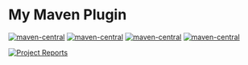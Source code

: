 # My Maven Plugin

[![maven-central](https://maven-badges.herokuapp.com/maven-central/com.github.jiangxincode/simian-maven-plugin/badge.svg)](https://maven-badges.herokuapp.com/maven-central/com.github.jiangxincode/simian-maven-plugin)
[![maven-central](https://maven-badges.herokuapp.com/maven-central/io.github.jiangxincode/fireline-maven-plugin/badge.svg)](https://maven-badges.herokuapp.com/maven-central/io.github.jiangxincode/fireline-maven-plugin)
[![maven-central](https://maven-badges.herokuapp.com/maven-central/io.github.jiangxincode/jdepend-maven-plugin/badge.svg)](https://maven-badges.herokuapp.com/maven-central/io.github.jiangxincode/jdepend-maven-plugin)
[![maven-central](https://maven-badges.herokuapp.com/maven-central/com.github.jiangxincode/emma-maven-plugin/badge.svg)](https://maven-badges.herokuapp.com/maven-central/com.github.jiangxincode/emma-maven-plugin)

[![Project Reports](https://img.shields.io/badge/my_maven_plugin-Reports-green.svg)](https://jiangxincode.github.io/my-maven-plugin/)
